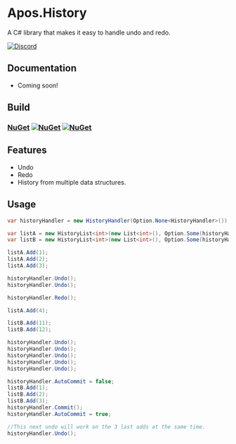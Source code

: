 # Apos.History
A C# library that makes it easy to handle undo and redo.

[![Discord](https://img.shields.io/discord/257949867551358987.svg)](https://discord.gg/Wwdb9Cs)

## Documentation

* Coming soon!

## Build

### [NuGet](https://www.nuget.org/packages/Apos.History/) [![NuGet](https://img.shields.io/nuget/v/Apos.History.svg)](https://www.nuget.org/packages/Apos.History/) [![NuGet](https://img.shields.io/nuget/dt/Apos.History.svg)](https://www.nuget.org/packages/Apos.History/)

## Features

* Undo
* Redo
* History from multiple data structures.

## Usage

```csharp
var historyHandler = new HistoryHandler(Option.None<HistoryHandler>());

var listA = new HistoryList<int>(new List<int>(), Option.Some(historyHandler));
var listB = new HistoryList<int>(new List<int>(), Option.Some(historyHandler));

listA.Add(1);
listA.Add(2);
listA.Add(3);

historyHandler.Undo();
historyHandler.Undo();

historyHandler.Redo();

listA.Add(4);

listB.Add(11);
listB.Add(12);

historyHandler.Undo();
historyHandler.Undo();
historyHandler.Undo();
historyHandler.Undo();
historyHandler.Undo();

historyHandler.AutoCommit = false;
listB.Add(1);
listB.Add(2);
listB.Add(3);
historyHandler.Commit();
historyHandler.AutoCommit = true;

//This next undo will work on the 3 last adds at the same time.
historyHandler.Undo();
```
